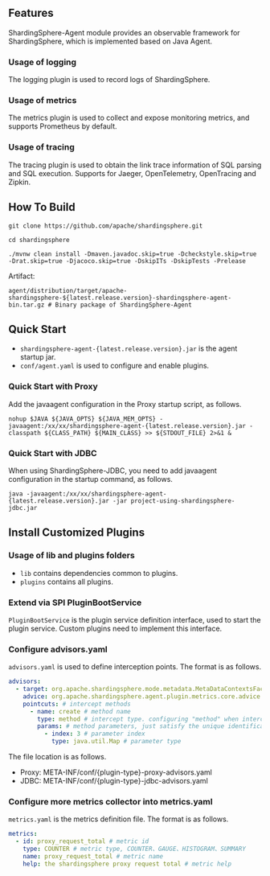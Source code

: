 
## Features

ShardingSphere-Agent module provides an observable framework for ShardingSphere, which is implemented based on Java Agent.

### Usage of logging
The logging plugin is used to record logs of ShardingSphere.

### Usage of metrics
The metrics plugin is used to collect and expose monitoring metrics, and supports Prometheus by default.

### Usage of tracing
The tracing plugin is used to obtain the link trace information of SQL parsing and SQL execution. Supports for Jaeger, OpenTelemetry, OpenTracing and Zipkin.

## How To Build
```shell
git clone https://github.com/apache/shardingsphere.git

cd shardingsphere

./mvnw clean install -Dmaven.javadoc.skip=true -Dcheckstyle.skip=true -Drat.skip=true -Djacoco.skip=true -DskipITs -DskipTests -Prelease
```
Artifact:
```shell
agent/distribution/target/apache-shardingsphere-${latest.release.version}-shardingsphere-agent-bin.tar.gz # Binary package of ShardingSphere-Agent
```

## Quick Start
* `shardingsphere-agent-{latest.release.version}.jar` is the agent startup jar.
* `conf/agent.yaml` is used to configure and enable plugins.

### Quick Start with Proxy
Add the javaagent configuration in the Proxy startup script, as follows.

```shell
nohup $JAVA ${JAVA_OPTS} ${JAVA_MEM_OPTS} -javaagent:/xx/xx/shardingsphere-agent-{latest.release.version}.jar -classpath ${CLASS_PATH} ${MAIN_CLASS} >> ${STDOUT_FILE} 2>&1 &
```

### Quick Start with JDBC
When using ShardingSphere-JDBC, you need to add javaagent configuration in the startup command, as follows.
```shell
java -javaagent:/xx/xx/shardingsphere-agent-{latest.release.version}.jar -jar project-using-shardingsphere-jdbc.jar
```

## Install Customized Plugins

### Usage of lib and plugins folders
* `lib` contains dependencies common to plugins.
* `plugins` contains all plugins.

### Extend via SPI PluginBootService
`PluginBootService` is the plugin service definition interface, used to start the plugin service. Custom plugins need to implement this interface.

### Configure advisors.yaml
`advisors.yaml` is used to define interception points. The format is as follows.

```yaml
advisors:
  - target: org.apache.shardingsphere.mode.metadata.MetaDataContextsFactory # class that need interception enhancements
    advice: org.apache.shardingsphere.agent.plugin.metrics.core.advice.MetaDataContextsFactoryAdvice # enhanced class
    pointcuts: # intercept methods
      - name: create # method name
        type: method # intercept type. configuring "method" when intercepting the method, configuring "constructor" when intercepting the constructor
        params: # method parameters, just satisfy the unique identification method
          - index: 3 # parameter index
            type: java.util.Map # parameter type
```
The file location is as follows.
* Proxy: META-INF/conf/{plugin-type}-proxy-advisors.yaml
* JDBC:  META-INF/conf/{plugin-type}-jdbc-advisors.yaml

### Configure more metrics collector into metrics.yaml
`metrics.yaml` is the metrics definition file. The format is as follows.

```yaml
metrics:
  - id: proxy_request_total # metric id
    type: COUNTER # metric type, COUNTER、GAUGE、HISTOGRAM、SUMMARY
    name: proxy_request_total # metric name
    help: the shardingsphere proxy request total # metric help
```


